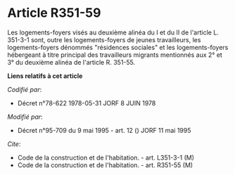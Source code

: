 # Article R351-59

Les logements-foyers visés au deuxième alinéa du I et du II de l'article L. 351-3-1 sont, outre les logements-foyers de
jeunes travailleurs, les logements-foyers dénommés "résidences sociales" et les logements-foyers hébergeant à titre principal
des travailleurs migrants mentionnés aux 2° et 3° du deuxième alinéa de l'article R. 351-55.

**Liens relatifs à cet article**

_Codifié par_:

  - Décret n°78-622 1978-05-31 JORF 8 JUIN 1978

_Modifié par_:

  - Décret n°95-709 du 9 mai 1995 - art. 12 () JORF 11 mai 1995

_Cite_:

  - Code de la construction et de l'habitation. - art. L351-3-1 (M)
  - Code de la construction et de l'habitation. - art. R351-55 (M)
